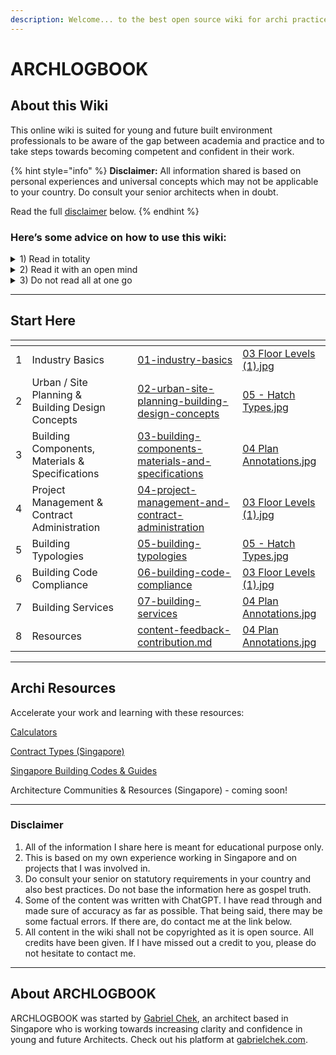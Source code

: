 ```yaml
---
description: Welcome... to the best open source wiki for archi practice!
---
```


# ARCHLOGBOOK

## About this Wiki

This online wiki is suited for young and future built environment professionals to be aware of the gap between academia and practice and to take steps towards becoming competent and confident in their work.

{% hint style="info" %}
**Disclaimer:** All information shared is based on personal experiences and universal concepts which may not be applicable to your country. Do consult your senior architects when in doubt.

Read the full [disclaimer](./#disclaimer) below.
{% endhint %}

### Here’s some advice on how to use this wiki:

<details>

<summary>1) Read in totality</summary>

My advice is to read all of the pages to get a better understanding and to establish what you need to work on. Do not miss any pages as there could be valuable information that you might need to have a easier transition.

**If you are a fresh architectural graduate**, you should read in order.

**If you are experienced**, you can zoom in on a certain topic in any order.

</details>

<details>

<summary>2) Read it with an open mind</summary>

This wiki represents my learnings and thoughts that may not apply to your situation. So read this with an open mind.

Try to adapt the methods towards your skillset and context.

Some firms operate on a different business model and/or structure so feel free to take the lessons that are useful and ignore those that don’t apply.

</details>

<details>

<summary>3) Do not read all at one go</summary>

This may contradict the earlier point on reading this book in totality. However, it is unwise to read this book all at one go - simply because more often than not, you will not need be able to retain all of the concepts.

Instead, read this book over a few weeks and before starting work in an architectural practice to accelerate your transition into your role as an architectural designer.

</details>

***

## Start Here

<table data-column-title-hidden data-view="cards" data-full-width="false"><thead><tr><th data-type="number"></th><th></th><th></th><th data-hidden data-card-target data-type="content-ref"></th><th data-hidden data-card-cover data-type="files"></th></tr></thead><tbody><tr><td>1</td><td>Industry Basics</td><td></td><td><a href="01-industry-basics/">01-industry-basics</a></td><td><a href=".gitbook/assets/03 Floor Levels (1).jpg">03 Floor Levels (1).jpg</a></td></tr><tr><td>2</td><td>Urban / Site Planning &#x26; Building Design Concepts</td><td></td><td><a href="02-urban-site-planning-building-design-concepts/">02-urban-site-planning-building-design-concepts</a></td><td><a href=".gitbook/assets/05 - Hatch Types.jpg">05 - Hatch Types.jpg</a></td></tr><tr><td>3</td><td>Building Components, Materials &#x26; Specifications</td><td></td><td><a href="03-building-components-materials-and-specifications/">03-building-components-materials-and-specifications</a></td><td><a href=".gitbook/assets/04 Plan Annotations.jpg">04 Plan Annotations.jpg</a></td></tr><tr><td>4</td><td>Project Management &#x26; Contract Administration</td><td></td><td><a href="04-project-management-and-contract-administration/">04-project-management-and-contract-administration</a></td><td><a href=".gitbook/assets/03 Floor Levels (1).jpg">03 Floor Levels (1).jpg</a></td></tr><tr><td>5</td><td>Building Typologies</td><td></td><td><a href="05-building-typologies/">05-building-typologies</a></td><td><a href=".gitbook/assets/05 - Hatch Types.jpg">05 - Hatch Types.jpg</a></td></tr><tr><td>6</td><td>Building Code Compliance</td><td></td><td><a href="06-building-code-compliance/">06-building-code-compliance</a></td><td><a href=".gitbook/assets/03 Floor Levels (1).jpg">03 Floor Levels (1).jpg</a></td></tr><tr><td>7</td><td>Building Services</td><td></td><td><a href="07-building-services/">07-building-services</a></td><td><a href=".gitbook/assets/04 Plan Annotations.jpg">04 Plan Annotations.jpg</a></td></tr><tr><td>8</td><td>Resources</td><td></td><td><a href="links/content-feedback-contribution.md">content-feedback-contribution.md</a></td><td><a href=".gitbook/assets/04 Plan Annotations.jpg">04 Plan Annotations.jpg</a></td></tr></tbody></table>

***

## Archi Resources

Accelerate your work and learning with these resources:

[Calculators](resources/calculators.md)

[Contract Types (Singapore)](resources/contract-types-singapore.md)

[Singapore Building Codes & Guides](resources/singapore-building-codes-and-guides.md)

Architecture Communities & Resources (Singapore) - coming soon!

***

### Disclaimer

1. All of the information I share here is meant for educational purpose only.
2. This is based on my own experience working in Singapore and on projects that I was involved in.
3. Do consult your senior on statutory requirements in your country and also best practices. Do not base the information here as gospel truth.
4. Some of the content was written with ChatGPT. I have read through and made sure of accuracy as far as possible. That being said, there may be some factual errors. If there are, do contact me at the link below.
5. All content in the wiki shall not be copyrighted as it is open source. All credits have been given. If I have missed out a credit to you, please do not hesitate to contact me.

***

## About ARCHLOGBOOK

ARCHLOGBOOK was started by [Gabriel Chek](https://gabrielchek.com), an architect based in Singapore who is working towards increasing clarity and confidence in young and future Architects. Check out his platform at [gabrielchek.com](https://gabrielchek.com).
